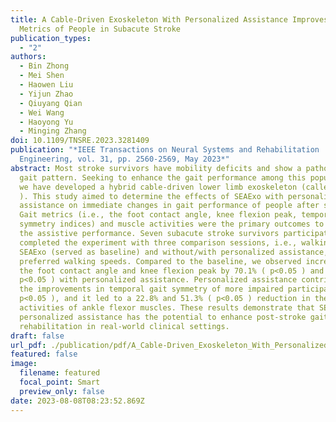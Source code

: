 ```yaml
---
title: A Cable-Driven Exoskeleton With Personalized Assistance Improves the Gait
  Metrics of People in Subacute Stroke
publication_types:
  - "2"
authors:
  - Bin Zhong
  - Mei Shen
  - Haowen Liu
  - Yijun Zhao
  - Qiuyang Qian
  - Wei Wang
  - Haoyong Yu
  - Minging Zhang
doi: 10.1109/TNSRE.2023.3281409
publication: "*IEEE Transactions on Neural Systems and Rehabilitation
  Engineering, vol. 31, pp. 2560-2569, May 2023*"
abstract: Most stroke survivors have mobility deficits and show a pathological
  gait pattern. Seeking to enhance the gait performance among this population,
  we have developed a hybrid cable-driven lower limb exoskeleton (called SEAExo
  ). This study aimed to determine the effects of SEAExo with personalized
  assistance on immediate changes in gait performance of people after stroke.
  Gait metrics (i.e., the foot contact angle, knee flexion peak, temporal gait
  symmetry indices) and muscle activities were the primary outcomes to evaluate
  the assistive performance. Seven subacute stroke survivors participated and
  completed the experiment with three comparison sessions, i.e., walking without
  SEAExo (served as baseline) and without/with personalized assistance, at their
  preferred walking speeds. Compared to the baseline, we observed increases in
  the foot contact angle and knee flexion peak by 70.1% ( p<0.05 ) and 60.0% (
  p<0.05 ) with personalized assistance. Personalized assistance contributed to
  the improvements in temporal gait symmetry of more impaired participants (
  p<0.05 ), and it led to a 22.8% and 51.3% ( p<0.05 ) reduction in the muscle
  activities of ankle flexor muscles. These results demonstrate that SEAExo with
  personalized assistance has the potential to enhance post-stroke gait
  rehabilitation in real-world clinical settings.
draft: false
url_pdf: ./publication/pdf/A_Cable-Driven_Exoskeleton_With_Personalized_Assistance_Improves_the_Gait_Metrics_of_People_in_Subacute_Stroke
featured: false
image:
  filename: featured
  focal_point: Smart
  preview_only: false
date: 2023-08-08T08:23:52.869Z
---
```

